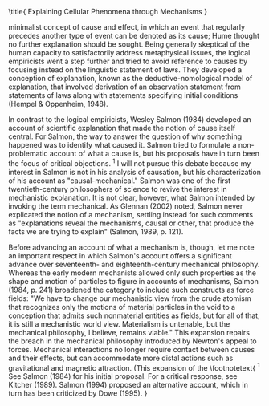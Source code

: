 \title{
Explaining Cellular Phenomena through Mechanisms
}

minimalist concept of cause and effect, in which an event that regularly precedes another type of event can be denoted as its cause; Hume thought no further explanation should be sought. Being generally skeptical of the human capacity to satisfactorily address metaphysical issues, the logical empiricists went a step further and tried to avoid reference to causes by focusing instead on the linguistic statement of laws. They developed a conception of explanation, known as the deductive-nomological model of explanation, that involved derivation of an observation statement from statements of laws along with statements specifying initial conditions (Hempel \& Oppenheim, 1948).

In contrast to the logical empiricists, Wesley Salmon (1984) developed an account of scientific explanation that made the notion of cause itself central. For Salmon, the way to answer the question of why something happened was to identify what caused it. Salmon tried to formulate a non-problematic account of what a cause is, but his proposals have in turn been the focus of critical objections. ${ }^{1}$ I will not pursue this debate because my interest in Salmon is not in his analysis of causation, but his characterization of his account as "causal-mechanical." Salmon was one of the first twentieth-century philosophers of science to revive the interest in mechanistic explanation. It is not clear, however, what Salmon intended by invoking the term mechanical. As Glennan (2002) noted, Salmon never explicated the notion of a mechanism, settling instead for such comments as "explanations reveal the mechanisms, causal or other, that produce the facts we are trying to explain" (Salmon, 1989, p. 121).

Before advancing an account of what a mechanism is, though, let me note an important respect in which Salmon's account offers a significant advance over seventeenth- and eighteenth-century mechanical philosophy. Whereas the early modern mechanists allowed only such properties as the shape and motion of particles to figure in accounts of mechanisms, Salmon (1984, p. 241) broadened the category to include such constructs as force fields: "We have to change our mechanistic view from the crude atomism that recognizes only the motions of material particles in the void to a conception that admits such nonmaterial entities as fields, but for all of that, it is still a mechanistic world view. Materialism is untenable, but the mechanical philosophy, I believe, remains viable." This expansion repairs the breach in the mechanical philosophy introduced by Newton's appeal to forces. Mechanical interactions no longer require contact between causes and their effects, but can accommodate more distal actions such as gravitational and magnetic attraction. (This expansion of the
\footnotetext{
${ }^{1}$ See Salmon (1984) for his initial proposal. For a critical response, see Kitcher (1989). Salmon (1994) proposed an alternative account, which in turn has been criticized by Dowe (1995).
}